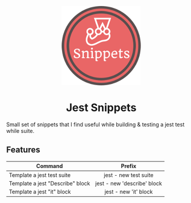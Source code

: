 <p align="center">
  <a href="https://jestjs.io/">
    <img alt="Jest Snippets Logo" src="./icon.svg" width="210" />
  </a>
</p>
<h1 align="center">
Jest Snippets
</h1>

Small set of snippets that I find useful while building & testing a jest test while suite.

## Features

| Command       | Prefix |
| ------------- |:-------------:|
| Template a jest test suite  | jest - new test suite |
| Template a jest "Describe" block  | jest - new 'describe' block |
| Template a jest "it" block   | jest - new 'it' block |


